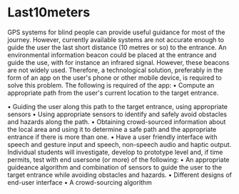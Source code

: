 # Last10meters

GPS systems for blind people can provide useful guidance for most of the journey. However, currently available systems are not accurate enough to guide the user the last short distance (10 metres or so) to the 
entrance. An environmental information beacon could be placed at the entrance and guide the use, with for instance an infrared signal. However, these beacons are not widely used. Therefore, a technological 
solution, preferably in the form of an app on the user's phone or other mobile device, is required to solve this problem. The following is required of the app: • Compute an appropriate path from the user's current
location to the target entrance. 

• Guiding the user along this path to the target entrance, using appropriate sensors 
• Using appropriate sensors to identify and safely avoid obstacles and hazards along the path.
• Obtaining crowd-sourced information about the local area and using it to determine a safe path and the appropriate entrance if there is more than one.
• Have a user friendly interface with speech and gesture input and speech, non-speech audio and haptic output. Individual students will investigate, develop to prototype level and, if time permits, test with end
  usersone (or more) of the following: • An appropriate guideance algorithm and combination of sensors to guide the user to the target entrance while avoiding obstacles and hazards. • Different designs of end-user 
  interface
• A crowd-sourcing algorithm
